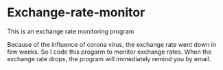 # Exchange-rate-monitor
This is an exchange rate monitoring program

Because of the influence of corona virus, the exchange rate went down in few weeks. So I code this progarm to monitor exchange rates. 
When the exchange rate drops, the program will immediately remind you by email.
